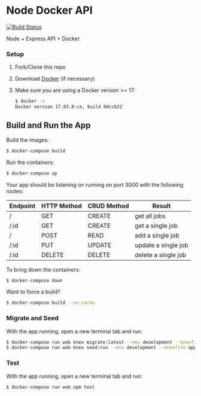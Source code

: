 # Node Docker API

[![Build Status](https://travis-ci.org/mjhea0/node-docker-api.svg?branch=master)](https://travis-ci.org/mjhea0/node-docker-api)

Node + Express API + Docker

### Setup

1. Fork/Clone this repo

1. Download [Docker](https://docs.docker.com/docker-for-mac/install/) (if necessary)

1. Make sure you are using a Docker version >= 17:

    ```sh
    $ docker -v
    Docker version 17.03.0-ce, build 60ccb22
    ```

## Build and Run the App

Build the images:

```sh
$ docker-compose build
```

Run the containers:

```sh
$ docker-compose up
```

Your app should be listening on running on port 3000 with the following routes:

| Endpoint | HTTP Method  | CRUD Method | Result               |
|----------|--------------|-------------|----------------------|
| /        | GET          | CREATE      | get all jobs         |
| /:id     | GET          | CREATE      | get a single job     |
| /        | POST         | READ        | add a single job     |
| /:id     | PUT          | UPDATE      | update a single job  |
| /:id     | DELETE       | DELETE      | delete a single job  |

To bring down the containers:

```sh
$ docker-compose down
```

Want to force a build?

```sh
$ docker-compose build --no-cache
```

### Migrate and Seed

With the app running, open a new terminal tab and run:

```sh
$ docker-compose run web knex migrate:latest --env development --knexfile app/knexfile.js
$ docker-compose run web knex seed:run --env development --knexfile app/knexfile.js
```

### Test

With the app running, open a new terminal tab and run:

```sh
$ docker-compose run web npm test
```
